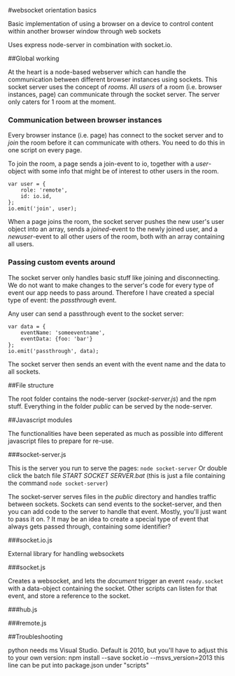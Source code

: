 #websocket orientation basics

Basic implementation of using a browser on a device to control content within another browser window through web sockets

Uses express node-server in combination with socket.io.

##Global working

At the heart is a node-based webserver which can handle the communication between different browser instances using sockets. This socket server uses the concept of _rooms_. All _users_ of a room (i.e. browser instances, page) can communicate through the socket server. The server only caters for 1 room at the moment.

### Communication between browser instances

Every browser instance (i.e. page) has connect to the socket server and to _join_ the room before it can communicate with others. You need to do this in one script on every page.

To join the room, a page sends a join-event to io, together with a _user_-object with some info that might be of interest to other users in the room.
````
var user = {
    role: 'remote',
    id: io.id,
};
io.emit('join', user);
````

When a page joins the room, the socket server pushes the new user's user object into an array, sends a _joined_-event to the newly joined user, and a _newuser_-event to all other users of the room, both with an array containing all users.

### Passing custom events around

The socket server only handles basic stuff like joining and disconnecting. We do not want to make changes to the server's code for every type of event our app needs to pass around. Therefore I have created a special type of event: the _passthrough_ event.

Any user can send a passthrough event to the socket server:
````
var data = {
    eventName: 'someeventname',
    eventData: {foo: 'bar'}
};
io.emit('passthrough', data);
````
The socket server then sends an event with the event name and the data to all sockets.


##File structure

The root folder contains the node-server (_socket-server.js_) and the npm stuff. Everything in the folder _public_ can be served by the node-server.

##Javascript modules

The functionalities have been seperated as much as possible into different javascript files to prepare for re-use.

###socket-server.js

This is the server you run to serve the pages: `node socket-server`
Or double click the batch file _START SOCKET SERVER.bat_ (this is just a file containing the command `node socket-server`)

The socket-server serves files in the _public_ directory and handles traffic between sockets. Sockets can send events to the socket-server, and then you can add code to the server to handle that event. Mostly, you'll just want to pass it on. ? It may be an idea to create a special type of event that always gets passed through, containing some identifier?

###socket.io.js

External library for handling websockets

###socket.js

Creates a websocket, and lets the _document_ trigger an event `ready.socket` with a data-object containing the socket. Other scripts can listen for that event, and store a reference to the socket.

###hub.js


###remote.js








##Troubleshooting

python needs ms Visual Studio. Default is 2010, but you'll have to adjust this to your own version: 
 npm install --save socket.io --msvs_version=2013
this line can be  put into package.json under "scripts"
